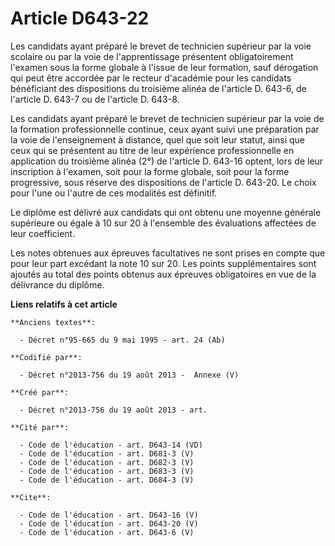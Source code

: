 # Article D643-22

Les candidats ayant préparé le brevet de technicien supérieur par la voie scolaire ou par la voie de l'apprentissage
présentent obligatoirement l'examen sous la forme globale à l'issue de leur formation, sauf dérogation qui peut être accordée
par le recteur d'académie pour les candidats bénéficiant des dispositions du troisième alinéa de l'article D. 643-6, de
l'article D. 643-7 ou de l'article D. 643-8. 

Les candidats ayant préparé le brevet de technicien supérieur par la voie de la formation professionnelle continue, ceux
ayant suivi une préparation par la voie de l'enseignement à distance, quel que soit leur statut, ainsi que ceux qui se
présentent au titre de leur expérience professionnelle en application du troisième alinéa (2°) de l'article D. 643-16 optent,
lors de leur inscription à l'examen, soit pour la forme globale, soit pour la forme progressive, sous réserve des
dispositions de l'article D. 643-20. Le choix pour l'une ou l'autre de ces modalités est définitif. 

Le diplôme est délivré aux candidats qui ont obtenu une moyenne générale supérieure ou égale à 10 sur 20 à l'ensemble des
évaluations affectées de leur coefficient. 

Les notes obtenues aux épreuves facultatives ne sont prises en compte que pour leur part excédant la note 10 sur 20. Les
points supplémentaires sont ajoutés au total des points obtenus aux épreuves obligatoires en vue de la délivrance du diplôme.

**Liens relatifs à cet article**

	**Anciens textes**:

	  - Décret n°95-665 du 9 mai 1995 - art. 24 (Ab)

	**Codifié par**:

	  - Décret n°2013-756 du 19 août 2013 -  Annexe (V)

	**Créé par**:

	  - Décret n°2013-756 du 19 août 2013 - art.

	**Cité par**:

	  - Code de l'éducation - art. D643-14 (VD)
	  - Code de l'éducation - art. D681-3 (V)
	  - Code de l'éducation - art. D682-3 (V)
	  - Code de l'éducation - art. D683-3 (V)
	  - Code de l'éducation - art. D684-3 (V)

	**Cite**:

	  - Code de l'éducation - art. D643-16 (V)
	  - Code de l'éducation - art. D643-20 (V)
	  - Code de l'éducation - art. D643-6 (V)

